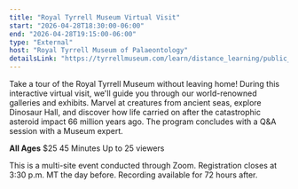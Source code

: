 ```yaml
---
title: "Royal Tyrrell Museum Virtual Visit"
start: "2026-04-28T18:30:00-06:00"
end: "2026-04-28T19:15:00-06:00"
type: "External"
host: "Royal Tyrrell Museum of Palaeontology"
detailsLink: "https://tyrrellmuseum.com/learn/distance_learning/public_webcasts"
---
```

Take a tour of the Royal Tyrrell Museum without leaving home! During this interactive virtual visit, we'll guide you through our world-renowned galleries and exhibits. Marvel at creatures from ancient seas, explore Dinosaur Hall, and discover how life carried on after the catastrophic asteroid impact 66 million years ago. The program concludes with a Q&A session with a Museum expert.

**All Ages**
$25
45 Minutes
Up to 25 viewers

This is a multi-site event conducted through Zoom. Registration closes at 3:30 p.m. MT the day before. Recording available for 72 hours after.